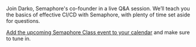 Join Darko, Semaphore's co-founder in a live Q&A session. We’ll teach you the
basics of effective CI/CD with Semaphore, with plenty of time set aside for
questions.

[Add the upcoming Semaphore Class event to your calendar](https://www.addevent.com/event/oB3922370) and make sure to tune in. 
